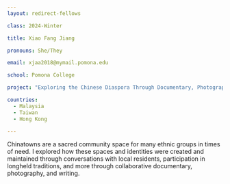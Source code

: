 ```yaml
---
layout: redirect-fellows

class: 2024-Winter

title: Xiao Fang Jiang

pronouns: She/They

email: xjaa2018@mymail.pomona.edu

school: Pomona College

project: "Exploring the Chinese Diaspora Through Documentary, Photography, and Writing"

countries:
  - Malaysia
  - Taiwan
  - Hong Kong

---
```


Chinatowns are a sacred community space for many ethnic groups in times of need. I explored how these spaces and identities were created and maintained through conversations with local residents, participation in longheld traditions, and more through collaborative documentary, photography, and writing.
